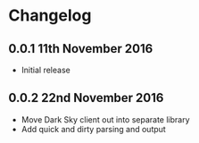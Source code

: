 # Changelog

## 0.0.1 11th November 2016

* Initial release

## 0.0.2 22nd November 2016

* Move Dark Sky client out into separate library
* Add quick and dirty parsing and output
